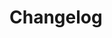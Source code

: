 <!-- START doctoc generated TOC please keep comment here to allow auto update -->
<!-- DON'T EDIT THIS SECTION, INSTEAD RE-RUN doctoc TO UPDATE -->
# Changelog

<!-- END doctoc generated TOC please keep comment here to allow auto update -->
